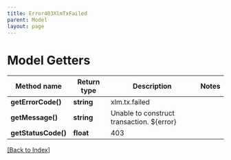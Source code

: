 ```yaml
---
title: Error403XlmTxFailed
parent: Model
layout: page
---
```


# Model Getters

Method name | Return type | Description | Notes
------------ | ------------- | ------------- | -------------
**getErrorCode()** | **string** | xlm.tx.failed |
**getMessage()** | **string** | Unable to construct transaction. ${error} |
**getStatusCode()** | **float** | 403 |

[[Back to Index]](../index.md)
